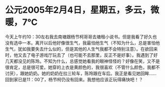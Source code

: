 # 公元2005年2月4日，星期五，多云，微暖，7℃
今天上午约10：30左右我去南塘跟杨节柯哥哥去塘租小说书。但是我看了好久也没有选中一本。离开以后他好像很生气，我最怕他生气（不知为什么，总是害怕他生气，犹如我要失去什么似的，但是其他的人生气我都不会特别注意）。在欲回来时，他又去了电子游戏厅玩去了（也可能不去那里，反正不是好事）。我遇到了好几天都没见的陈玲。不知为什么，总感觉她看我的眼神怪怪的？好像在笑，又不是很肯定，总是很可爱。她穿的上衣是黄颜色的，我很喜欢（不管什么颜色，我都不讨厌），跟她奶奶。她的奶奶在拉三轮车，陈玲跟在车后。我正是看见她回眸……回到家已是11：00了，杨节柯仍没有回来。我想他应该正玩得痛快吧！？

